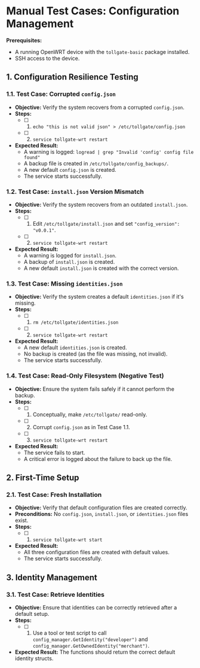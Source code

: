 # Manual Test Cases: Configuration Management

**Prerequisites:**
- A running OpenWRT device with the `tollgate-basic` package installed.
- SSH access to the device.

## 1. Configuration Resilience Testing

### 1.1. Test Case: Corrupted `config.json`
- **Objective:** Verify the system recovers from a corrupted `config.json`.
- **Steps:**
  - [ ] 1. `echo "this is not valid json" > /etc/tollgate/config.json`
  - [ ] 2. `service tollgate-wrt restart`
- **Expected Result:**
  - A warning is logged: `logread | grep "Invalid 'config' config file found"`
  - A backup file is created in `/etc/tollgate/config_backups/`.
  - A new default `config.json` is created.
  - The service starts successfully.

### 1.2. Test Case: `install.json` Version Mismatch
- **Objective:** Verify the system recovers from an outdated `install.json`.
- **Steps:**
  - [ ] 1. Edit `/etc/tollgate/install.json` and set `"config_version": "v0.0.1"`.
  - [ ] 2. `service tollgate-wrt restart`
- **Expected Result:**
  - A warning is logged for `install.json`.
  - A backup of `install.json` is created.
  - A new default `install.json` is created with the correct version.

### 1.3. Test Case: Missing `identities.json`
- **Objective:** Verify the system creates a default `identities.json` if it's missing.
- **Steps:**
  - [ ] 1. `rm /etc/tollgate/identities.json`
  - [ ] 2. `service tollgate-wrt restart`
- **Expected Result:**
  - A new default `identities.json` is created.
  - No backup is created (as the file was missing, not invalid).
  - The service starts successfully.

### 1.4. Test Case: Read-Only Filesystem (Negative Test)
- **Objective:** Ensure the system fails safely if it cannot perform the backup.
- **Steps:**
  - [ ] 1. Conceptually, make `/etc/tollgate/` read-only.
  - [ ] 2. Corrupt `config.json` as in Test Case 1.1.
  - [ ] 3. `service tollgate-wrt restart`
- **Expected Result:**
  - The service fails to start.
  - A critical error is logged about the failure to back up the file.

## 2. First-Time Setup

### 2.1. Test Case: Fresh Installation
- **Objective:** Verify that default configuration files are created correctly.
- **Preconditions:** No `config.json`, `install.json`, or `identities.json` files exist.
- **Steps:**
  - [ ] 1. `service tollgate-wrt start`
- **Expected Result:**
  - All three configuration files are created with default values.
  - The service starts successfully.

## 3. Identity Management

### 3.1. Test Case: Retrieve Identities
- **Objective:** Ensure that identities can be correctly retrieved after a default setup.
- **Steps:**
  - [ ] 1. Use a tool or test script to call `config_manager.GetIdentity("developer")` and `config_manager.GetOwnedIdentity("merchant")`.
- **Expected Result:** The functions should return the correct default identity structs.